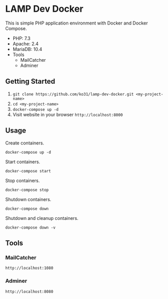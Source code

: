 # LAMP Dev Docker

This is simple PHP application environment with Docker and Docker Compose.

- PHP: 7.3
- Apache: 2.4
- MariaDB: 10.4
- Tools
  - MailCatcher
  - Adminer

## Getting Started

1. `git clone https://github.com/ko31/lamp-dev-docker.git <my-project-name>`
1. `cd <my-project-name>`
1. `docker-compose up -d`
1. Visit website in your browser `http://localhost:8000`

## Usage

Create containers.

`docker-compose up -d`

Start containers.

`docker-compose start`

Stop containers.

`docker-compose stop`

Shutdown containers.

`docker-compose down`

Shutdown and cleanup containers.

`docker-compose down -v`

## Tools

### MailCatcher

`http://localhost:1080`

### Adminer

`http://localhost:8080`
